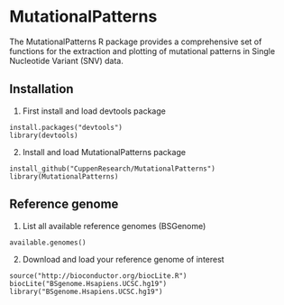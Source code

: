# MutationalPatterns

The MutationalPatterns R package provides a comprehensive set of functions for the extraction and plotting of mutational patterns in Single Nucleotide Variant (SNV) data.

## Installation

1. First install and load devtools package

```{r}
install.packages("devtools")
library(devtools)
```
2. Install and load MutationalPatterns package

```{r}
install_github("CuppenResearch/MutationalPatterns")
library(MutationalPatterns)
```

## Reference genome

1. List all available reference genomes (BSGenome)

```{r}
available.genomes()
```
2. Download and load your reference genome of interest

```{r}
source("http://bioconductor.org/biocLite.R")
biocLite("BSgenome.Hsapiens.UCSC.hg19")
library("BSgenome.Hsapiens.UCSC.hg19")
```